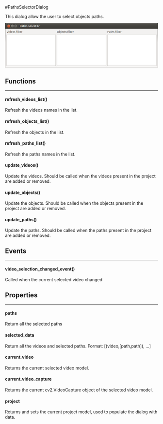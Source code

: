 #PathsSelectorDialog

This dialog allow the user to select objects paths.

![Paths selector dialog](paths_dialog.png "Screen")

## Functions
***************************

#### refresh_videos_list()

Refresh the videos names in the list.

#### refresh_objects_list()

Refresh the objects in the list.

#### refresh_paths_list()

Refresh the paths names in the list.

#### update_videos()

Update the videos. Should be called when the videos present in the project are added or removed.

#### update_objects()

Update the objects. Should be called when the objects present in the project are added or removed.

#### update_paths()

Update the paths. Should be called when the paths present in the project are added or removed.

## Events
***************************

#### video_selection_changed_event()

Called when the current selected video changed


## Properties
***************************

#### paths

Return all the selected paths

#### selected_data

Return all the videos and selected paths. Format: [(video,[path,path]), ...]

#### current_video

Returns the current selected video model.

#### current_video_capture

Returns the current cv2.VideoCapture object of the selected video model.


#### project

Returns and sets the current project model, used to populate the dialog with data.

